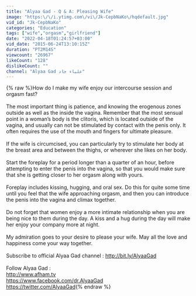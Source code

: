 ```yaml
---
title: "Alyaa Gad - Q & A: Pleasing Wife"
image: "https:\/\/i.ytimg.com\/vi\/Jk-CepbNaKo\/hqdefault.jpg"
vid_id: "Jk-CepbNaKo"
categories: "Education"
tags: ["wife","orgasm","girlfriend"]
date: "2022-04-18T01:24:57+03:00"
vid_date: "2015-06-24T13:10:15Z"
duration: "PT2M14S"
viewcount: "26967"
likeCount: "128"
dislikeCount: ""
channel: "Alyaa Gad علياء جاد"
---
```

{% raw %}How do I make my wife enjoy our intercourse session and orgasm fast?<br /><br />The most important thing is patience, and knowing the erogenous zones outside as well as the inside the vagina. Remember that the most sensual  point in a woman’s body is the clitoris, which is located outside of the vagina, and usually can not be stimulated by contact with the penis only.  It often requires the use of the mouth and fingers for ultimate pleasure.<br /><br />If the wife is circumcised, you can particularly try to stimulate her body at the breast area and between the thighs, or wherever she likes on her body. <br /><br />Start the foreplay for a period longer than a quarter of an hour, before attempting to enter the penis into the vagina, so that you would make sure that she is getting closer to her orgasm along with yours.<br /><br />Foreplay includes kissing, hugging, and oral sex. Do this for quite some time until you feel that the wife approaching orgasm, and then you can introduce the penis into the vagina and climax together.<br /><br />Do not forget that women enjoy a more intimate relationship when you are being nice to them during the day. A kiss and a hug during the day will make her enjoy your company more at night.<br /><br />My admiration goes to your desire to please your wife. May all the love and happiness come your way together.<br /><br />Subscribe to official Alyaa Gad channel : <a rel="nofollow" target="blank" href="http://bit.ly/AlyaaGad">http://bit.ly/AlyaaGad</a><br /><br />Follow Alyaa Gad :<br /><a rel="nofollow" target="blank" href="http://www.afham.tv">http://www.afham.tv</a><br /><a rel="nofollow" target="blank" href="https://www.facebook.com/dr.AlyaaGad">https://www.facebook.com/dr.AlyaaGad</a><br /><a rel="nofollow" target="blank" href="https://twitter.com/AlyaaGad">https://twitter.com/AlyaaGad</a>{% endraw %}
